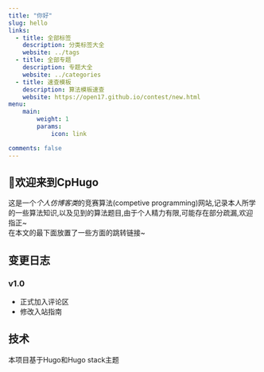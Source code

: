 ```yaml
---
title: "你好"
slug: hello
links:
  - title: 全部标签
    description: 分类标签大全
    website: ../tags
  - title: 全部专题
    description: 专题大全
    website: ../categories
  - title: 速查模板
    description: 算法模板速查
    website: https://open17.github.io/contest/new.html
menu:
    main: 
        weight: 1
        params:
            icon: link

comments: false
---
```

## 🎉欢迎来到CpHugo
这是一个*个人仿博客类*的竞赛算法(competive programming)网站,记录本人所学的一些算法知识,以及见到的算法题目,由于个人精力有限,可能存在部分疏漏,欢迎指正~     
在本文的最下面放置了一些方面的跳转链接~   
## 变更日志
### v1.0
- 正式加入评论区
- 修改入站指南
## 技术
本项目基于Hugo和Hugo stack主题

